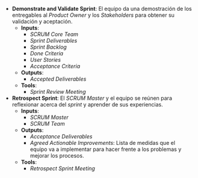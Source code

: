 - **Demonstrate and Validate Sprint**: El equipo da una demostración de los entregables al *Product Owner* y los *Stakeholders* para obtener su validación y aceptación.
	- **Inputs**:
		- *SCRUM Core Team*
		- *Sprint Deliverables*
		- *Sprint Backlog*
		- *Done Criteria*
		- *User Stories*
		- *Acceptance Criteria*
	- **Outputs**:
		- *Accepted Deliverables*
	- **Tools**:
		- *Sprint Review Meeting*
- **Retrospect Sprint**: El *SCRUM Master* y el equipo se reúnen para reflexionar acerca del *sprint* y aprender de sus experiencias.
	- **Inputs**:
		- *SCRUM Master*
		- *SCRUM Team*
	- **Outputs**:
		- *Acceptance Deliverables*
		- *Agreed Actionable Improvements*: Lista de medidas que el equipo va a implementar para hacer frente a los problemas y mejorar los procesos.
	- **Tools**:
		- *Retrospect Sprint Meeting*
